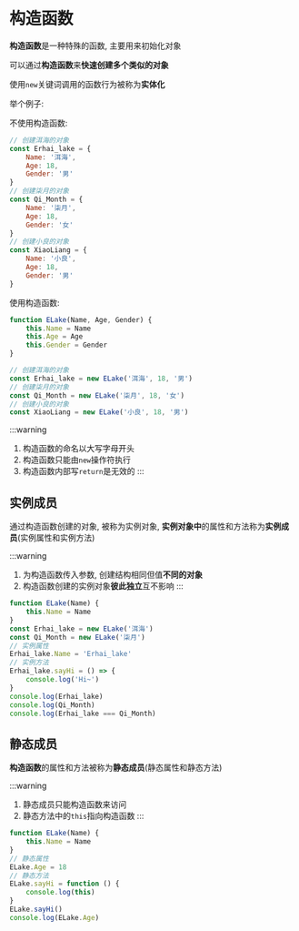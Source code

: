 # 构造函数

**构造函数**是一种特殊的函数, 主要用来初始化对象

可以通过**构造函数**来**快速创建多个类似的对象**

使用`new`关键词调用的函数行为被称为**实体化**

举个例子:

不使用构造函数:

```js
// 创建洱海的对象
const Erhai_lake = {
    Name: '洱海',
    Age: 18,
    Gender: '男'
}
// 创建柒月的对象
const Qi_Month = {
    Name: '柒月',
    Age: 18,
    Gender: '女'
}
// 创建小良的对象
const XiaoLiang = {
    Name: '小良',
    Age: 18,
    Gender: '男'
}
```

使用构造函数:

```js
function ELake(Name, Age, Gender) {
    this.Name = Name
    this.Age = Age
    this.Gender = Gender
}

// 创建洱海的对象
const Erhai_lake = new ELake('洱海', 18, '男')
// 创建柒月的对象
const Qi_Month = new ELake('柒月', 18, '女')
// 创建小良的对象
const XiaoLiang = new ELake('小良', 18, '男')
```

:::warning
1. 构造函数的命名以大写字母开头
2. 构造函数只能由`new`操作符执行
3. 构造函数内部写`return`是无效的
:::

## 实例成员

通过构造函数创建的对象, 被称为实例对象, **实例对象中**的属性和方法称为**实例成员**(实例属性和实例方法)

:::warning
1. 为构造函数传入参数, 创建结构相同但值**不同的对象**
2. 构造函数创建的实例对象**彼此独立**互不影响
:::

```js
function ELake(Name) {
    this.Name = Name
}
const Erhai_lake = new ELake('洱海')
const Qi_Month = new ELake('柒月')
// 实例属性
Erhai_lake.Name = 'Erhai_lake'
// 实例方法
Erhai_lake.sayHi = () => {
    console.log('Hi~')
}
console.log(Erhai_lake)
console.log(Qi_Month)
console.log(Erhai_lake === Qi_Month)
```

## 静态成员

**构造函数**的属性和方法被称为**静态成员**(静态属性和静态方法)

:::warning
1. 静态成员只能构造函数来访问
2. 静态方法中的`this`指向构造函数
:::

```js
function ELake(Name) {
    this.Name = Name
}
// 静态属性
ELake.Age = 18
// 静态方法
ELake.sayHi = function () {
    console.log(this)
}
ELake.sayHi()
console.log(ELake.Age)
```
